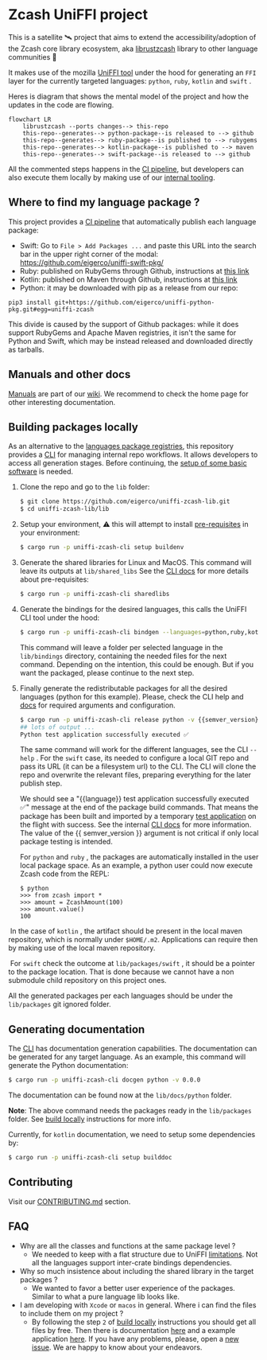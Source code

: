 # <a href="project"></a> Zcash UniFFI project

This is a satellite 🛰️ project that aims to extend the accessibility/adoption of the Zcash core library ecosystem, aka [librustzcash](https://github.com/zcash/librustzcash) library to other language communities :handshake: 

It makes use of the mozilla [UniFFI tool](https://mozilla.github.io/uniffi-rs/) under the hood for generating an `FFI` layer for the currently targeted languages: `python`, `ruby`, `kotlin` and `swift` .

Heres is diagram that shows the mental model of the project and how the updates in the code are flowing.

```mermaid
flowchart LR
    librustzcash --ports changes--> this-repo
    this-repo--generates--> python-package--is released to --> github
    this-repo--generates--> ruby-package--is published to --> rubygems
    this-repo--generates--> kotlin-package--is published to --> maven
    this-repo--generates--> swift-package--is released to --> github

```

All the commented steps happens in the [CI pipeline](./.github/workflows/), but developers can also execute them locally by making use of our [internal tooling](./lib/uniffi-zcash-cli/README.md).

## <a href="where-to-find-packages"></a> Where to find my language package ?

This project provides a [CI pipeline](./.github/workflows/) that automatically publish each language package:

 - Swift: Go to `File > Add Packages ...` and paste this URL into the search bar in the upper right corner of the modal: https://github.com/eigerco/uniffi-swift-pkg/
 - Ruby: published on RubyGems through Github, instructions at [this link](https://github.com/orgs/eigerco/packages/rubygems/zcash)
 - Kotlin: published on Maven through Github, instructions at [this link](https://github.com/eigerco/uniffi-kotlin-pkg/packages/1895780)
 - Python: it may be downloaded with pip as a release from our repo:
```
pip3 install git+https://github.com/eigerco/uniffi-python-pkg.git#egg=uniffi-zcash 
```

This divide is caused by the support of Github packages: while it does support RubyGems and Apache Maven registries, it isn't the same for Python and Swift, which may be instead released and downloaded directly as tarballs.

## <a href="manuals-and-docs"></a> Manuals and other docs

 [Manuals](../../wiki/Manuals) are part of our [wiki](../../wiki). We recommend to check the home page for other interesting documentation.

## <a href="building-packages-locally"></a> Building packages locally

As an alternative to the [languages package registries](#-where-to-find-packages), this repository provides a [CLI](./lib/uniffi-zcash-cli/README.md) for managing internal repo workflows. It allows developers to access all generation stages. Before continuing, the [setup of some basic software](./CONTRIBUTING.md#-local-environment-setup) is needed.

1. Clone the repo and go to the `lib` folder:
   ```bash
   $ git clone https://github.com/eigerco/uniffi-zcash-lib.git
   $ cd uniffi-zcash-lib/lib
   ```
2. Setup your environment, ⚠️ this will attempt to install [pre-requisites](./lib/uniffi-zcash-cli/src/setup.rs) in your environment:
   ```bash
   $ cargo run -p uniffi-zcash-cli setup buildenv
   ```

3. Generate the shared libraries for Linux and MacOS. This command will leave its outputs at `lib/shared_libs` 
   See the [CLI docs](./lib/uniffi-zcash-cli/README.md) for more details about pre-requisites:
   
   ```bash
   $ cargo run -p uniffi-zcash-cli sharedlibs
   ```
   
4. Generate the bindings for the desired languages, this calls the UniFFI CLI tool under the hood:
   ```bash
   $ cargo run -p uniffi-zcash-cli bindgen --languages=python,ruby,kotlin,swift
   ```
   This command will leave a folder per selected language in the `lib/bindings` directory, containing the needed files for the next command. Depending on the intention, this could be enough. But if you want the packaged, please continue to the next step.

5. Finally generate the redistributable packages for all the desired languages (python for this example).
   Please, check the CLI help and [docs](./lib/uniffi-zcash-cli/README.md) for required arguments and configuration.

   ```bash
   $ cargo run -p uniffi-zcash-cli release python -v {{semver_version}}
   ## lots of output ...
   Python test application successfully executed ✅
   ```
   The same command will work for the different languages, see the CLI `--help` . For the  `swift` case, its needed to configure a local GIT repo and pass its URL (it can be a filesystem url)  to the CLI. The CLI will clone the repo and overwrite the relevant files, preparing everything for the later publish step.
   
   We should see a "{{language}} test application successfully executed ✅" message at the end of the package build commands. That means the package has been built and imported by a temporary [test application](./lib/uniffi-zcash-cli/templates/) on the flight with success. See the internal [CLI docs](./lib/uniffi-zcash-cli/README.md) for more information. The value of the {{ semver_version }} argument is not critical if only local package testing is intended.
   
   For `python` and `ruby` , the packages are automatically installed in the user local package space. As an example, a python user could now execute Zcash code from the REPL:
   
   ```pyhton
   $ python
   >>> from zcash import *
   >>> amount = ZcashAmount(100)
   >>> amount.value()
   100
   ```

​		In the case of `kotlin` , the artifact should be present in the local maven repository, which is normally under `$HOME/.m2`. Applications can require 	then by making use of the local maven repository.

​		For `swift` check the outcome at `lib/packages/swift` , it should be a pointer to the package location. That is done because we cannot have a non submodule child repository on this project ones.

All the generated packages per each languages should be under the  `lib/packages` git ignored folder.


## <a href="generating-documentation"></a> Generating documentation

The [CLI](./lib/uniffi-zcash-cli/README.md) has documentation generation capabilities. The documentation can be generated for any target language. As an example, this command will generate the Python documentation:

```bash
$ cargo run -p uniffi-zcash-cli docgen python -v 0.0.0
```

The documentation can be found now at the `lib/docs/python` folder.

**Note**: The above command needs the packages ready in the `lib/packages` folder. See [build locally](#-building-the-packages-locally) instructions for more info.

Currently, for `kotlin` documentation, we need to setup some dependencies by:

```bash
$ cargo run -p uniffi-zcash-cli setup builddoc
```

## <a href="contributing"></a> Contributing

Visit our [CONTRIBUTING.md](./CONTRIBUTING.md) section.

## <a href="faq"></a> FAQ

* Why are all the classes and functions at the same package level ?
  * We needed to keep with a flat structure due to UniFFI [limitations](https://mozilla.github.io/uniffi-rs/udl/ext_types.html). Not all the languages support inter-crate bindings dependencies.
* Why so much insistence about including the shared library in the target packages ?
  * We wanted to favor a better user experience of the packages. Similar to what a pure language lib looks like.
* I am developing with `Xcode` or `macos` in general. Where i can find the files to include them on my project ?
  * By following the step `2` of [build locally](#-building-the-packages-locally) instructions you should get all files by free. Then there is documentation [here](https://mozilla.github.io/uniffi-rs/swift/xcode.html) and a example application [here](https://github.com/mozilla/uniffi-rs/tree/main/examples/app/ios). If you have any problems, please, open a [new issue](../../issue/new). We are happy to know about your endeavors.
